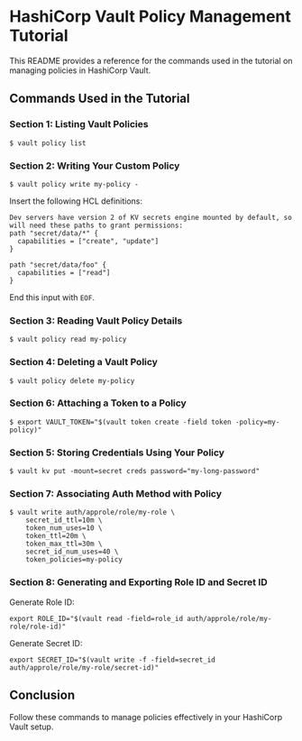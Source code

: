 
# HashiCorp Vault Policy Management Tutorial

This README provides a reference for the commands used in the tutorial on managing policies in HashiCorp Vault.

## Commands Used in the Tutorial

### Section 1: Listing Vault Policies
```
$ vault policy list
```

### Section 2: Writing Your Custom Policy
```
$ vault policy write my-policy -
```
Insert the following HCL definitions:
```hcl
Dev servers have version 2 of KV secrets engine mounted by default, so will need these paths to grant permissions:
path "secret/data/*" {
  capabilities = ["create", "update"]
}

path "secret/data/foo" {
  capabilities = ["read"]
}
```
End this input with `EOF`.

### Section 3: Reading Vault Policy Details
```
$ vault policy read my-policy
```

### Section 4: Deleting a Vault Policy
```
$ vault policy delete my-policy
```

### Section 6: Attaching a Token to a Policy
```
$ export VAULT_TOKEN="$(vault token create -field token -policy=my-policy)"
```

### Section 5: Storing Credentials Using Your Policy
```
$ vault kv put -mount=secret creds password="my-long-password"
```

### Section 7: Associating Auth Method with Policy
```
$ vault write auth/approle/role/my-role \
    secret_id_ttl=10m \
    token_num_uses=10 \
    token_ttl=20m \
    token_max_ttl=30m \
    secret_id_num_uses=40 \
    token_policies=my-policy
```

### Section 8: Generating and Exporting Role ID and Secret ID
Generate Role ID:
```
export ROLE_ID="$(vault read -field=role_id auth/approle/role/my-role/role-id)"
```
Generate Secret ID:
```
export SECRET_ID="$(vault write -f -field=secret_id auth/approle/role/my-role/secret-id)"
```

## Conclusion

Follow these commands to manage policies effectively in your HashiCorp Vault setup.

